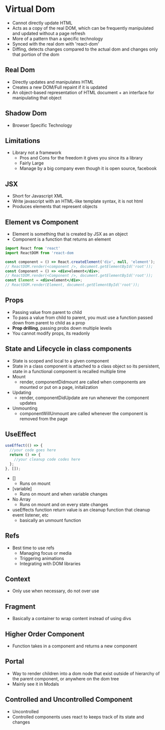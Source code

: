 # Virtual Dom

- Cannot directly update HTML
- Acts as a copy of the real DOM, which can be frequently manipulated and updated without a page refresh
- More of a pattern than a specific technology
- Synced with the real dom with 'react-dom'
- Diffing, detects changes compared to the actual dom and changes only that portion of the dom

## Real Dom

- Directly updates and manipulates HTML
- Creates a new DOM/Full repaint if it is updated
- An object-based representation of HTML document + an interface for manipulating that object

## Shadow Dom

- Browser Specific Technology

## Limitations

- Library not a framework
  - Pros and Cons for the freedom it gives you since its a library
  - Fairly Large
  - Manage by a big company even though it is open source, facebook

## JSX

- Short for Javascript XML
- Write javascript with an HTML-like template syntax, it is not html
- Produces elements that represent objects

## Element vs Component

- Element is something that is created by JSX as an object
- Component is a function that returns an element

```jsx
import React from 'react'
import ReactDOM from 'react-dom

const component = () => React.createElement('div', null, 'element');
// ReactDOM.render(<component />, document.getElementById('root'));
const Component = () => <div>element</div>;
// ReactDOM.render(<Component />, document.getElementById('root'));
const Element = <div>element</div>;
// ReactDOM.render(Element, document.getElementById('root'));
```

## Props

- Passing value from parent to child
- To pass a value from child to parent, you must use a function passed down from parent to child as a prop
- **Prop drilling**, passing probs down multiple levels
- You cannot modify props, its readonly

## State and Lifecycle in class components

- State is scoped and local to a given component
- State in a class component is attached to a class object so its persistent, state in a functional component is recalled multiple time
- Mount
  - render, componentDidmount are called when components are mounted or put on a page, initalization
- Updating
  - render, componentDidUpdate are run whenever the component updates
- Unmounting
  - componentWillUnmount are called whenever the component is removed from the page

## UseEffect

```jsx
useEffect(() => {
  //your code goes here
  return () => {
    //your cleanup code codes here
  };
}, []);
```

- []
  - Runs on mount
- [variable]
  - Runs on mount and when variable changes
- No Array
  - Runs on mount and on every state changes
- useEffects function return value is an cleanup function that cleanup event listener, etc
  - basically an unmount function

## Refs

- Best time to use refs
  - Managing focus or media
  - Triggering animations
  - Integrating with DOM libraries

## Context

- Only use when necessary, do not over use

## Fragment

- Basically a container to wrap content instead of using divs

## Higher Order Component

- Function takes in a component and returns a new component

## Portal

- Way to render children into a dom node that exist outside of hierarchy of the parent component, or anywhere on the dom tree
- Mainly see it in Modals

## Controlled and Uncontrolled Component

- Uncontrolled
- Controlled components uses react to keeps track of its state and changes
